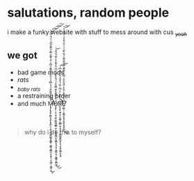 # salutations, random people
i make a funky website with stuff to mess around with cus <sub>~~yeah~~</sub>

## we got
- bad game mods
- _rats_
- <sub>_baby rats_</sub>
- a restraining order
- and much M̶̧̡̨̢̡̢̛̛̼̪͎̥̬͙͙͖̣̤̜̭̘̼̰͚̫̮̳͓̝̳̥̣̮͇͔͖̪̼̣͙̯͓͉͎͉̻̣̣͉̳̤͙̉̌̆̄͗̅͌̋̆́́̒̃͆̓̉̑̎̈́͑̅̄͊̒͆̆͑̂̇̌͊̂̿̇̎̿̐̅̅̈́̈́̑̈̐̏͘̕̚͜͝͠͝͠͝͠ͅǪ̵̧̨̹͎̖͎̘̫̭̦̻̰̫͚̲̹͍̣̯̯̬̗͇̼̤͈̫̱̲̝͕̘͓̩̮̠̳̮̹̜͚͇̗̮̪̫̼́̑̓̅͌̊̂͊̿̐̀́̈́̋̽̏̐͑͑͆͗̄̓͌͛̾̊̅́̑͒̊̕͜͜͝R̷̢̨̨̢̛̯̥͓̹̞͚͈̦͚̻̣̬͔͓̞͙͔̻͚̱͍̲͎̥͙̠̱͕̥̗͇̗͈̝̭͑͛̏̽̏̀̓̈͆̇̍̅̉̒̄̌͛͋̓̎͑͆͗̚͘̕̕͠͠͠E̸̞̫̻̦̦̞͇̠̬̝͉̙͍̭̝̱̝̱̫̫͆̉̓̈́̾͛̎̓̈́̆͋̐́̿̔́͊̂͊̈́́̈̋̂̅̄̈́͋̏̌̈͗̇͗̄̔̌͛͐͑̀̑̉͐͛̕̕̕͜͜͝͝ͅ
<br><br><br>
> why do i do this to myself?
